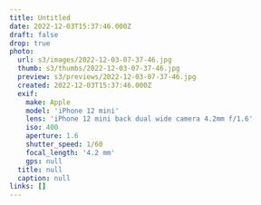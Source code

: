 ```yaml
---
title: Untitled
date: 2022-12-03T15:37:46.000Z
draft: false
drop: true
photo:
  url: s3/images/2022-12-03-07-37-46.jpg
  thumb: s3/thumbs/2022-12-03-07-37-46.jpg
  preview: s3/previews/2022-12-03-07-37-46.jpg
  created: 2022-12-03T15:37:46.000Z
  exif:
    make: Apple
    model: 'iPhone 12 mini'
    lens: 'iPhone 12 mini back dual wide camera 4.2mm f/1.6'
    iso: 400
    aperture: 1.6
    shutter_speed: 1/60
    focal_length: '4.2 mm'
    gps: null
  title: null
  caption: null
links: []
---
```

